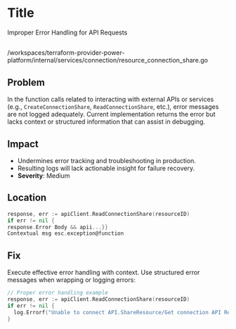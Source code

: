 # Title

Improper Error Handling for API Requests

##

/workspaces/terraform-provider-power-platform/internal/services/connection/resource_connection_share.go

## Problem

In the function calls related to interacting with external APIs or services (e.g., `CreateConnectionShare`, `ReadConnectionShare`, etc.), error messages are not logged adequately. Current implementation returns the error but lacks context or structured information that can assist in debugging.

## Impact

- Undermines error tracking and troubleshooting in production.
- Resulting logs will lack actionable insight for failure recovery.
- **Severity**: Medium

## Location

```go
response, err := apiClient.ReadConnectionShare(resourceID)
if err != nil {
response.Error Body && apii...}}
Contextual msg esc.exception@function
```

## Fix

Execute effective error handling with context. Use structured error messages when wrapping or logging errors:

```go
// Proper error handling example
response, err := apiClient.ReadConnectionShare(resourceID)
if err != nil {
  log.Errorf("Unable to connect API.ShareResource/Get connection API Request or Share.ReadDirect ID")
}
```